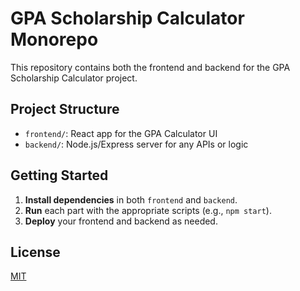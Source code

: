 # GPA Scholarship Calculator Monorepo

This repository contains both the frontend and backend for the GPA Scholarship Calculator project. 

## Project Structure
- `frontend/`: React app for the GPA Calculator UI
- `backend/`: Node.js/Express server for any APIs or logic

## Getting Started
1. **Install dependencies** in both `frontend` and `backend`.
2. **Run** each part with the appropriate scripts (e.g., `npm start`).
3. **Deploy** your frontend and backend as needed.

## License
[MIT](LICENSE)
